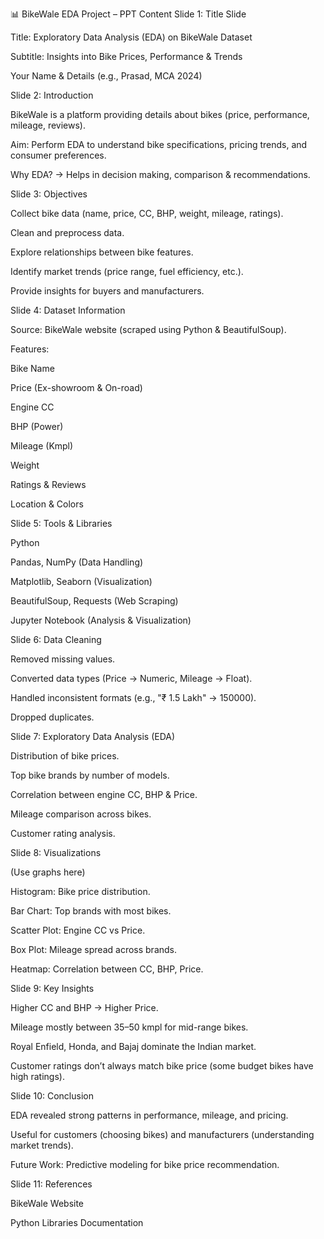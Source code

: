 📊 BikeWale EDA Project – PPT Content
Slide 1: Title Slide

Title: Exploratory Data Analysis (EDA) on BikeWale Dataset

Subtitle: Insights into Bike Prices, Performance & Trends

Your Name & Details (e.g., Prasad, MCA 2024)

Slide 2: Introduction

BikeWale is a platform providing details about bikes (price, performance, mileage, reviews).

Aim: Perform EDA to understand bike specifications, pricing trends, and consumer preferences.

Why EDA? → Helps in decision making, comparison & recommendations.

Slide 3: Objectives

Collect bike data (name, price, CC, BHP, weight, mileage, ratings).

Clean and preprocess data.

Explore relationships between bike features.

Identify market trends (price range, fuel efficiency, etc.).

Provide insights for buyers and manufacturers.

Slide 4: Dataset Information

Source: BikeWale website (scraped using Python & BeautifulSoup).

Features:

Bike Name

Price (Ex-showroom & On-road)

Engine CC

BHP (Power)

Mileage (Kmpl)

Weight

Ratings & Reviews

Location & Colors

Slide 5: Tools & Libraries

Python

Pandas, NumPy (Data Handling)

Matplotlib, Seaborn (Visualization)

BeautifulSoup, Requests (Web Scraping)

Jupyter Notebook (Analysis & Visualization)

Slide 6: Data Cleaning

Removed missing values.

Converted data types (Price → Numeric, Mileage → Float).

Handled inconsistent formats (e.g., "₹ 1.5 Lakh" → 150000).

Dropped duplicates.

Slide 7: Exploratory Data Analysis (EDA)

Distribution of bike prices.

Top bike brands by number of models.

Correlation between engine CC, BHP & Price.

Mileage comparison across bikes.

Customer rating analysis.

Slide 8: Visualizations

(Use graphs here)

Histogram: Bike price distribution.

Bar Chart: Top brands with most bikes.

Scatter Plot: Engine CC vs Price.

Box Plot: Mileage spread across brands.

Heatmap: Correlation between CC, BHP, Price.

Slide 9: Key Insights

Higher CC and BHP → Higher Price.

Mileage mostly between 35–50 kmpl for mid-range bikes.

Royal Enfield, Honda, and Bajaj dominate the Indian market.

Customer ratings don’t always match bike price (some budget bikes have high ratings).

Slide 10: Conclusion

EDA revealed strong patterns in performance, mileage, and pricing.

Useful for customers (choosing bikes) and manufacturers (understanding market trends).

Future Work: Predictive modeling for bike price recommendation.

Slide 11: References

BikeWale Website

Python Libraries Documentation
